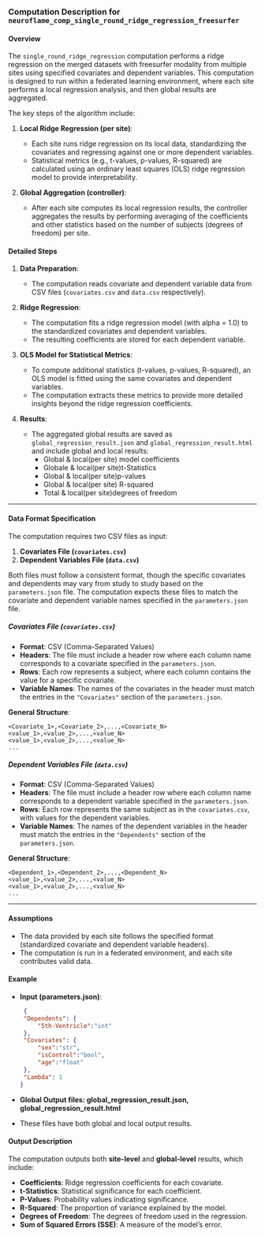 ### Computation Description for `neuroflame_comp_single_round_ridge_regression_freesurfer`

#### Overview
The `single_round_ridge_regression` computation performs a ridge regression on the merged datasets with freesurfer modality from multiple sites using specified covariates and dependent variables. This computation is designed to run within a federated learning environment, where each site performs a local regression analysis, and then global results are aggregated.

The key steps of the algorithm include:

1. **Local Ridge Regression (per site)**:
   - Each site runs ridge regression on its local data, standardizing the covariates and regressing against one or more dependent variables.
   - Statistical metrics (e.g., t-values, p-values, R-squared) are calculated using an ordinary least squares (OLS) ridge regression model to provide interpretability.

2. **Global Aggregation (controller)**:
   - After each site computes its local regression results, the controller aggregates the results by performing averaging of the coefficients and other statistics based on the number of subjects (degrees of freedom) per site.

#### Detailed Steps

1. **Data Preparation**:
   - The computation reads covariate and dependent variable data from CSV files (`covariates.csv` and `data.csv` respectively).
  
2. **Ridge Regression**:
   - The computation fits a ridge regression model (with alpha = 1.0) to the standardized covariates and dependent variables.
   - The resulting coefficients are stored for each dependent variable.

3. **OLS Model for Statistical Metrics**:
   - To compute additional statistics (t-values, p-values, R-squared), an OLS model is fitted using the same covariates and dependent variables.
   - The computation extracts these metrics to provide more detailed insights beyond the ridge regression coefficients.

4. **Results**:
   - The aggregated global results are saved as `global_regression_result.json` and `global_regression_result.html` and include global and local results:
     - Global & local(per site) model coefficients
     - Globale & local(per site)t-Statistics
     - Global & local(per site)p-values
     - Global & local(per site) R-squared
     - Total & local(per site)degrees of freedom
---

#### Data Format Specification

The computation requires two CSV files as input:

1. **Covariates File (`covariates.csv`)**
2. **Dependent Variables File (`data.csv`)**

Both files must follow a consistent format, though the specific covariates and dependents may vary from study to study based on the `parameters.json` file. The computation expects these files to match the covariate and dependent variable names specified in the `parameters.json` file.

##### Covariates File (`covariates.csv`)

- **Format**: CSV (Comma-Separated Values)
- **Headers**: The file must include a header row where each column name corresponds to a covariate specified in the `parameters.json`.
- **Rows**: Each row represents a subject, where each column contains the value for a specific covariate.
- **Variable Names**: The names of the covariates in the header must match the entries in the `"Covariates"` section of the `parameters.json`.

**General Structure**:
```csv
<Covariate_1>,<Covariate_2>,...,<Covariate_N>
<value_1>,<value_2>,...,<value_N>
<value_1>,<value_2>,...,<value_N>
...
```


##### Dependent Variables File (`data.csv`)

- **Format**: CSV (Comma-Separated Values)
- **Headers**: The file must include a header row where each column name corresponds to a dependent variable specified in the `parameters.json`.
- **Rows**: Each row represents the same subject as in the `covariates.csv`, with values for the dependent variables.
- **Variable Names**: The names of the dependent variables in the header must match the entries in the `"Dependents"` section of the `parameters.json`.

**General Structure**:
```csv
<Dependent_1>,<Dependent_2>,...,<Dependent_N>
<value_1>,<value_2>,...,<value_N>
<value_1>,<value_2>,...,<value_N>
...
```
---

#### Assumptions
- The data provided by each site follows the specified format (standardized covariate and dependent variable headers).
- The computation is run in a federated environment, and each site contributes valid data.

#### Example

- **Input (parameters.json)**:
   ```json   
    {
    "Dependents": {
        "5th-Ventricle":"int"
    },
    "Covariates": {
        "sex":"str",
        "isControl":"bool",
        "age":"float"
    },
    "Lambda": 1
   }
   ```

- **Global Output files: global_regression_result.json, global_regression_result.html**
- These files have both global and local output results.
 

#### Output Description
The computation outputs both **site-level** and **global-level** results, which include:
- **Coefficients**: Ridge regression coefficients for each covariate.
- **t-Statistics**: Statistical significance for each coefficient.
- **P-Values**: Probability values indicating significance.
- **R-Squared**: The proportion of variance explained by the model.
- **Degrees of Freedom**: The degrees of freedom used in the regression.
- **Sum of Squared Errors (SSE)**: A measure of the model’s error.
